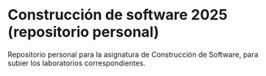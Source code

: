 # Construcción de software 2025 (repositorio personal)
Repositorio personal para la asignatura de Construcción de Software, para subier los laboratorios correspondientes.
